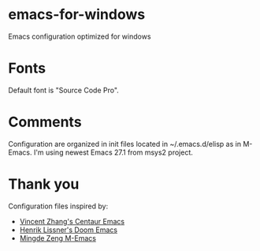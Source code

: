 # emacs-for-windows
Emacs configuration optimized for windows

# Fonts
Default font is "Source Code Pro".

# Comments
Configuration are organized in init files located in ~/.emacs.d/elisp as in M-Emacs. I'm using newest Emacs 27.1 from msys2 project.

# Thank you
Configuration files inspired by:
-   [Vincent Zhang's Centaur Emacs](https://github.com/seagle0128/.emacs.d)
-   [Henrik Lissner's Doom Emacs](https://github.com/hlissner/doom-emacs)
-   [Mingde Zeng M-Emacs](https://github.com/MatthewZMD/.emacs.d)
